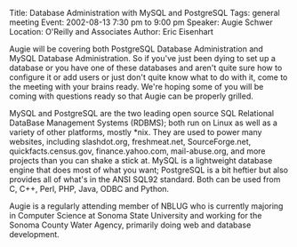 Title: Database Administration with MySQL and PostgreSQL
Tags: general meeting
Event: 2002-08-13 7:30 pm to 9:00 pm
Speaker: Augie Schwer
Location: O'Reilly and Associates
Author: Eric Eisenhart

Augie will be covering both PostgreSQL Database Administration and MySQL Database Administration. So if you've just been dying to set up a database or you have one of these databases and aren't quite sure how to configure it or add users or just don't quite know what to do with it, come to the meeting with your brains ready. We're hoping some of you will be coming with questions ready so that Augie can be properly grilled.

MySQL and PostgreSQL are the two leading open source SQL Relational DataBase Management Systems (RDBMS); both run on Linux as well as a variety of other platforms, mostly \*nix. They are used to power many websites, including slashdot.org, freshmeat.net, SourceForge.net, quickfacts.census.gov, finance.yahoo.com, mail-abuse.org, and more projects than you can shake a stick at. MySQL is a lightweight database engine that does most of what you want; PostgreSQL is a bit heftier but also provides all of what's in the ANSI SQL92 standard. Both can be used from C, C++, Perl, PHP, Java, ODBC and Python.

Augie is a regularly attending member of NBLUG who is currently majoring in Computer Science at Sonoma State University and working for the Sonoma County Water Agency, primarily doing web and database development.
